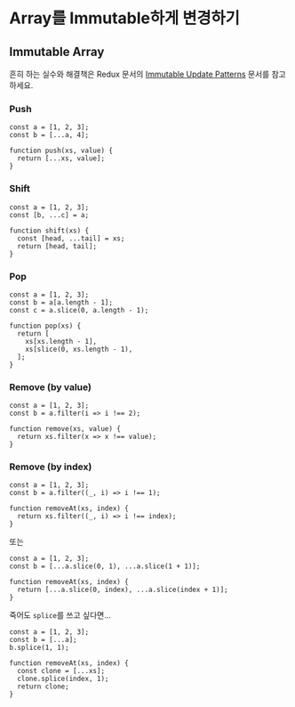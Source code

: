 # Array를 Immutable하게 변경하기

## Immutable Array

흔히 하는 실수와 해결책은 Redux 문서의 [Immutable Update Patterns](https://redux.js.org/usage/structuring-reducers/immutable-update-patterns) 문서를 참고하세요.

### Push

```tsx
const a = [1, 2, 3];
const b = [...a, 4];
```

```tsx
function push(xs, value) {
  return [...xs, value];
}
```

### Shift

```tsx
const a = [1, 2, 3];
const [b, ...c] = a;
```

```tsx
function shift(xs) {
  const [head, ...tail] = xs;
  return [head, tail];
}
```

### Pop

```tsx
const a = [1, 2, 3];
const b = a[a.length - 1];
const c = a.slice(0, a.length - 1);
```

```tsx
function pop(xs) {
  return [
    xs[xs.length - 1],
    xs[slice(0, xs.length - 1),
  ];
}
```

### Remove (by value)

```tsx
const a = [1, 2, 3];
const b = a.filter(i => i !== 2);
```

```tsx
function remove(xs, value) {
  return xs.filter(x => x !== value);
}
```

### Remove (by index)

```tsx
const a = [1, 2, 3];
const b = a.filter((_, i) => i !== 1);
```

```tsx
function removeAt(xs, index) {
  return xs.filter((_, i) => i !== index);
}
```

또는

```tsx
const a = [1, 2, 3];
const b = [...a.slice(0, 1), ...a.slice(1 + 1)];
```

```tsx
function removeAt(xs, index) {
  return [...a.slice(0, index), ...a.slice(index + 1)];
}
```

죽어도 `splice`를 쓰고 싶다면...

```tsx
const a = [1, 2, 3];
const b = [...a];
b.splice(1, 1);
```

```tsx
function removeAt(xs, index) {
  const clone = [...xs];
  clone.splice(index, 1);
  return clone;
}
```
